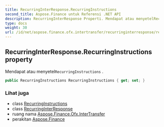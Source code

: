 ```yaml
---
title: RecurringInterResponse.RecurringInstructions
second_title: Aspose.Finance untuk Referensi .NET API
description: RecurringInterResponse Properti. Mendapat atau menyetelRecurringInstructions .
type: docs
weight: 30
url: /id/net/aspose.finance.ofx.intertransfer/recurringinterresponse/recurringinstructions/
---
```

## RecurringInterResponse.RecurringInstructions property

Mendapat atau menyetel`RecurringInstructions` .

```csharp
public RecurringInstructions RecurringInstructions { get; set; }
```

### Lihat juga

* class [RecurringInstructions](../../../aspose.finance.ofx/recurringinstructions/)
* class [RecurringInterResponse](../)
* ruang nama [Aspose.Finance.Ofx.InterTransfer](../../recurringinterresponse/)
* perakitan [Aspose.Finance](../../../)


